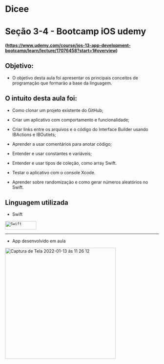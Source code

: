 # Dicee

# Seção 3-4 - Bootcamp iOS udemy 
#### (https://www.udemy.com/course/ios-13-app-development-bootcamp/learn/lecture/17076458?start=1#overview)

## Objetivo:

- O objetivo desta aula foi apresentar os principais conceitos de programação que formarão a base da linguagem. <br>

## O intuito desta aula foi:

- Como clonar um projeto existente do GitHub; 

- Criar um aplicativo com comportamento e funcionalidade;

- Criar links entre os arquivos e o código do Interface Builder usando IBActions e IBOutlets;

- Aprender a usar comentários para anotar código;

- Entender e usar constantes e variáveis;

- Entender e usar tipos de coleção, como array Swift.

- Testar o aplicativo com o console Xcode.

- Aprender sobre randomização e como gerar números aleatórios no Swift.

## Linguagem utilizada 

- Swift <br>

<code><img height="27" width= "102" src="https://img.shields.io/badge/Swift-FA7343?style=for-the-badge&logo=swift&logoColor=white" alt="Swift"/></code>

------------------------

- App desenvolvido em aula 

<img width="362" alt="Captura de Tela 2022-01-13 às 11 26 12" src="https://user-images.githubusercontent.com/70922620/149351914-c433a359-a800-4035-8844-15876c2e3557.png">
